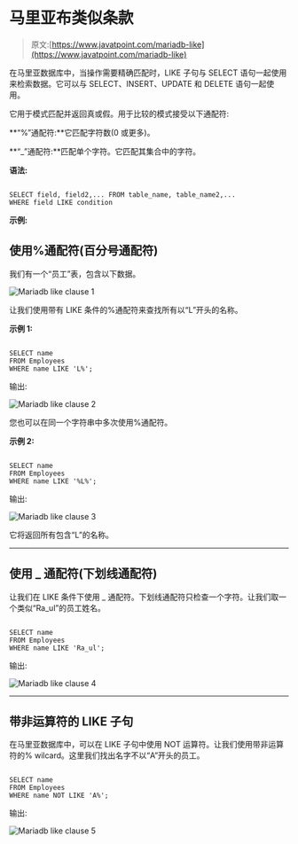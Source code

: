 # 马里亚布类似条款

> 原文:[https://www.javatpoint.com/mariadb-like](https://www.javatpoint.com/mariadb-like)

在马里亚数据库中，当操作需要精确匹配时，LIKE 子句与 SELECT 语句一起使用来检索数据。它可以与 SELECT、INSERT、UPDATE 和 DELETE 语句一起使用。

它用于模式匹配并返回真或假。用于比较的模式接受以下通配符:

**“%”通配符:**它匹配字符数(0 或更多)。

**“_”通配符:**匹配单个字符。它匹配其集合中的字符。

**语法:**

```

SELECT field, field2,... FROM table_name, table_name2,...
WHERE field LIKE condition 

```

**示例:**

## 使用%通配符(百分号通配符)

我们有一个“员工”表，包含以下数据。

![Mariadb like clause 1](../Images/958b446ce5b808d4e2634851ef81613d.png)

让我们使用带有 LIKE 条件的%通配符来查找所有以“L”开头的名称。

**示例 1:**

```

SELECT name
FROM Employees
WHERE name LIKE 'L%';

```

输出:

![Mariadb like clause 2](../Images/caeeb0cc649b238fa16324864d509233.png)

您也可以在同一个字符串中多次使用%通配符。

**示例 2:**

```

SELECT name
FROM Employees
WHERE name LIKE '%L%';

```

输出:

![Mariadb like clause 3](../Images/cf33a423401725bc07562760326eac4f.png)

它将返回所有包含“L”的名称。

* * *

## 使用 _ 通配符(下划线通配符)

让我们在 LIKE 条件下使用 _ 通配符。下划线通配符只检查一个字符。让我们取一个类似“Ra_ul”的员工姓名。

```

SELECT name
FROM Employees
WHERE name LIKE 'Ra_ul'; 

```

输出:

![Mariadb like clause 4](../Images/157ab3d10798426010c7b3889af36d87.png)

* * *

## 带非运算符的 LIKE 子句

在马里亚数据库中，可以在 LIKE 子句中使用 NOT 运算符。让我们使用带非运算符的% wilcard。这里我们找出名字不以“A”开头的员工。

```

SELECT name
FROM Employees
WHERE name NOT LIKE 'A%'; 

```

输出:

![Mariadb like clause 5](../Images/7823727a45d2a489f273358414a25eba.png)